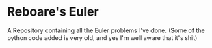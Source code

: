 Reboare's Euler
===============
A Repository containing all the Euler problems I've done.  (Some of the python code added is very old, and yes I'm well aware that it's shit)